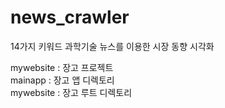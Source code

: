 # news_crawler
14가지 키워드 과학기술 뉴스를 이용한 시장 동향 시각화

  mywebsite : 장고 프로젝트  
    mainapp : 장고 앱 디렉토리  
    mywebsite : 장고 루트 디렉토리  
    
    
